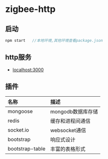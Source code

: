 # zigbee-http

## 启动

```javascript
npm start   //本地环境,其他环境查看package.json
```

## http服务

- [localhost:3000](localhost:3000)





## 插件

| 名称      |     描述 |
| :-------- | :--------|
| mongoose    |   mongodb数据库存储 |
| redis    |   缓存和进程间通信 |
| socket.io    |   websocket通信 |
| bootstrap    |   响应式设计 |
| bootstrap-table    |   丰富的表格形式 |






